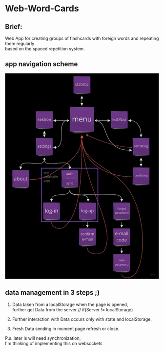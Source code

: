# Web-Word-Cards

## Brief:
Web App for creating groups of flashcards with foreign words and repeating them regularly  
based on the spaced repetition system.

## app navigation scheme
<img src="./Temp/app-navigation-scheme.jpg" width="600">

## data management in 3 steps ;) 

1. Data taken from a localStorage when the page is opened,  
further get Data from the server // if(Server != localStorage)  

2. Further interaction with Data occurs only with state and localStorage.  

3. Fresh Data sending in moment page refresh or close.

P.s. later is will need synchronization,  
I'm thinking of implementing this on websockets
